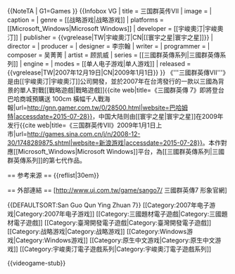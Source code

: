 {{NoteTA
| G1=Games
}}
{{Infobox VG
| title       = 三国群英传VII
| image       = 
| caption     = 
| genre       = [[战略游戏|战略游戏]]
| platforms   = [[Microsoft_Windows|Microsoft Windows]]
| developer   = [[宇峻奧汀|宇峻奧汀]]
| publisher   = {{vgrelease|TW|宇峻奧汀|CN|[[寰宇之星|寰宇之星]]}}
| director    = 
| producer    = 
| designer    = 李宗翰
| writer      = 
| programmer  = 
| composer    = 吴菁菁
| artist      = 顾凯威
| series      = [[三國群英傳系列|三國群英傳系列]]
| engine      = 
| modes       = [[单人电子游戏|单人游戏]]
| released    = {{vgrelease|TW|2007年12月19日<ref name=TW />|CN|2009年1月1日<ref name=CN />}}
}}
《'''三國群英傳VII'''》是由[[宇峻奧汀|宇峻奧汀]]公司開發，並於2007年在台湾發行的一款以三國為背景的單人對戰[[戰略遊戲|戰略遊戲]]<ref name=TW>{{cite web|title=《三國群英傳 7》即將登台 巴哈商城預購送 100cm 橫幅千人戰海報|url=http://gnn.gamer.com.tw/0/28500.html|website=巴哈姆特|accessdate=2015-07-28}}</ref>，中国大陆则由[[寰宇之星|寰宇之星]]在2009年发行<ref name=CN>{{cite web|title=《三国群英传Ⅶ》2009年1月1日上市|url=http://games.sina.com.cn/j/n/2008-12-30/1748289875.shtml|website=新浪游戏|accessdate=2015-07-28}}</ref>。本作對應[[Microsoft_Windows|Microsoft Windows]]平台，為[[三國群英傳系列|三國群英傳系列]]的第七代作品。

== 参考来源 ==
{{reflist|30em}}

== 外部連結 ==
[http://www.uj.com.tw/game/sango7/ 三國群英傳7 形象官網]

{{DEFAULTSORT:San Guo Qun Ying Zhuan 7}}
[[Category:2007年电子游戏|Category:2007年电子游戏]]
[[Category:三國題材電子遊戲|Category:三國題材電子遊戲]]
[[Category:臺灣開發電子遊戲|Category:臺灣開發電子遊戲]]
[[Category:战略游戏|Category:战略游戏]]
[[Category:Windows游戏|Category:Windows游戏]]
[[Category:原生中文游戏|Category:原生中文游戏]]
[[Category:宇峻奧汀電子遊戲系列|Category:宇峻奧汀電子遊戲系列]]


{{videogame-stub}}